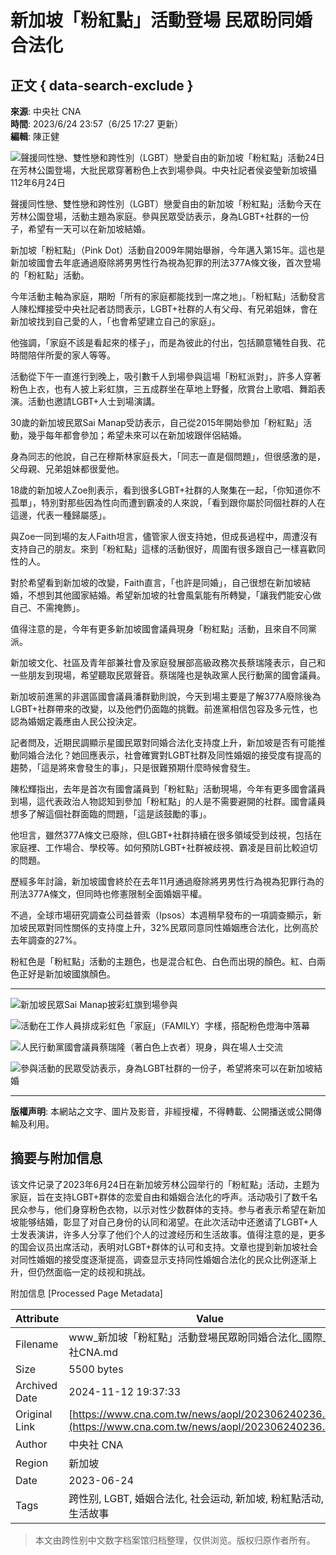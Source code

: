 # 新加坡「粉紅點」活動登場 民眾盼同婚合法化

## 正文 { data-search-exclude }


**來源**: 中央社 CNA  
**時間**: 2023/6/24 23:57（6/25 17:27 更新）  
**編輯**: 陳正健

![聲援同性戀、雙性戀和跨性別（LGBT）戀愛自由的新加坡「粉紅點」活動24日在芳林公園登場，大批民眾穿著粉色上衣到場參與。中央社記者侯姿瑩新加坡攝 112年6月24日](https://imgcdn.cna.com.tw/www/WebPhotos/800/20230625/1024x768_wmky_0_C20230625000004.jpg)

聲援同性戀、雙性戀和跨性別（LGBT）戀愛自由的新加坡「粉紅點」活動今天在芳林公園登場，活動主題為家庭。參與民眾受訪表示，身為LGBT+社群的一份子，希望有一天可以在新加坡結婚。

新加坡「粉紅點」（Pink Dot）活動自2009年開始舉辦，今年邁入第15年。這也是新加坡國會去年底通過廢除將男男性行為視為犯罪的刑法377A條文後，首次登場的「粉紅點」活動。

今年活動主軸為家庭，期盼「所有的家庭都能找到一席之地」。「粉紅點」活動發言人陳松輝接受中央社記者訪問表示，LGBT+社群的人有父母、有兄弟姐妹，會在新加坡找到自己愛的人，「也會希望建立自己的家庭」。

他強調，「家庭不該是看起來的樣子」，而是為彼此的付出，包括願意犧牲自我、花時間陪伴所愛的家人等等。

活動從下午一直進行到晚上，吸引數千人到場參與這場「粉紅派對」，許多人穿著粉色上衣，也有人披上彩虹旗，三五成群坐在草地上野餐，欣賞台上歌唱、舞蹈表演。活動也邀請LGBT+人士到場演講。

30歲的新加坡民眾Sai Manap受訪表示，自己從2015年開始參加「粉紅點」活動，幾乎每年都會參加；希望未來可以在新加坡跟伴侶結婚。

身為同志的他說，自己在穆斯林家庭長大，「同志一直是個問題」，但很感激的是，父母親、兄弟姐妹都很愛他。

18歲的新加坡人Zoe則表示，看到很多LGBT+社群的人聚集在一起，「你知道你不孤單」，特別對那些因為性向而遭到霸凌的人來說，「看到跟你屬於同個社群的人在這邊，代表一種歸屬感」。

與Zoe一同到場的友人Faith坦言，儘管家人很支持她，但成長過程中，周遭沒有支持自己的朋友。來到「粉紅點」這樣的活動很好，周圍有很多跟自己一樣喜歡同性的人。

對於希望看到新加坡的改變，Faith直言，「也許是同婚」，自己很想在新加坡結婚，不想到其他國家結婚。希望新加坡的社會風氣能有所轉變，「讓我們能安心做自己、不需掩飾」。

值得注意的是，今年有更多新加坡國會議員現身「粉紅點」活動，且來自不同黨派。

新加坡文化、社區及青年部兼社會及家庭發展部高級政務次長蔡瑞隆表示，自己和一些朋友到現場，希望聽取民眾聲音。蔡瑞隆也是執政黨人民行動黨的國會議員。

新加坡前進黨的非選區國會議員潘群勤則說，今天到場主要是了解377A廢除後為LGBT+社群帶來的改變，以及他們仍面臨的挑戰。前進黨相信包容及多元性，也認為婚姻定義應由人民公投決定。

記者問及，近期民調顯示星國民眾對同婚合法化支持度上升，新加坡是否有可能推動同婚合法化？她回應表示，社會確實對LGBT社群及同性婚姻的接受度有提高的趨勢，「這是將來會發生的事」，只是很難預期什麼時候會發生。

陳松輝指出，去年是首次有國會議員到「粉紅點」活動現場，今年有更多國會議員到場，這代表政治人物認知到參加「粉紅點」的人是不需要避開的社群。國會議員想多了解這個社群面臨的問題，「這是該鼓勵的事」。

他坦言，雖然377A條文已廢除，但LGBT+社群持續在很多領域受到歧視，包括在家庭裡、工作場合、學校等。如何預防LGBT+社群被歧視、霸凌是目前比較迫切的問題。

歷經多年討論，新加坡國會終於在去年11月通過廢除將男男性行為視為犯罪行為的刑法377A條文，但同時也修憲限制全面婚姻平權。

不過，全球市場研究調查公司益普索（Ipsos）本週稍早發布的一項調查顯示，新加坡民眾對同性關係的支持度上升，32%民眾同意同性婚姻應合法化，比例高於去年調查的27%。

粉紅色是「粉紅點」活動的主題色，也是混合紅色、白色而出現的顏色。紅、白兩色正好是新加坡國旗顏色。

---

![新加坡民眾Sai Manap披彩虹旗到場參與](https://imgcdn.cna.com.tw/www/WebPhotos/800/20230625/1024x768_wmky_0_C20230625000005.jpg)

![活動在工作人員排成彩虹色「家庭」（FAMILY）字樣，搭配粉色燈海中落幕](https://imgcdn.cna.com.tw/www/WebPhotos/800/20230625/1024x768_wmky_0_C20230625000006.jpg)

![人民行動黨國會議員蔡瑞隆（著白色上衣者）現身，與在場人士交流](https://imgcdn.cna.com.tw/www/WebPhotos/800/20230625/1024x768_wmky_0_C20230625000007.jpg)

![參與活動的民眾受訪表示，身為LGBT社群的一份子，希望將來可以在新加坡結婚](https://imgcdn.cna.com.tw/www/WebPhotos/800/20230625/1024x768_wmky_0_C20230625000008.jpg)

--- 

**版權声明**: 本網站之文字、圖片及影音，非經授權，不得轉載、公開播送或公開傳輸及利用。

## 摘要与附加信息

<!-- tcd_abstract -->
该文件记录了2023年6月24日在新加坡芳林公园举行的「粉紅點」活动，主题为家庭，旨在支持LGBT+群体的恋爱自由和婚姻合法化的呼声。活动吸引了数千名民众参与，他们身穿粉色衣物，以示对性少数群体的支持。参与者表示希望在新加坡能够结婚，彰显了对自己身份的认同和渴望。在此次活动中还邀请了LGBT+人士发表演讲，许多人分享了他们个人的过渡经历和生活故事。值得注意的是，更多的国会议员出席活动，表明对LGBT+群体的认可和支持。文章也提到新加坡社会对同性婚姻的接受度逐渐提高，调查显示支持同性婚姻合法化的民众比例逐渐上升，但仍然面临一定的歧视和挑战。
<!-- tcd_abstract_end -->

附加信息 [Processed Page Metadata]

| Attribute       | Value                                  |
|-----------------|----------------------------------------|
| Filename        | www_新加坡「粉紅點」活動登場民眾盼同婚合法化_國際_中央社CNA.md                             |
| Size            | 5500 bytes                           |
| Archived Date   | 2024-11-12 19:37:33                             |
| Original Link   | [https://www.cna.com.tw/news/aopl/202306240236.aspx](https://www.cna.com.tw/news/aopl/202306240236.aspx)                       |
| Author          | 中央社 CNA                               |
| Region          | 新加坡                               |
| Date            | 2023-06-24                                 |
| Tags            | 跨性别, LGBT, 婚姻合法化, 社会运动, 新加坡, 粉紅點活动, 家庭, 生活故事                                 |
>
> 本文由跨性别中文数字档案馆归档整理，仅供浏览。版权归原作者所有。
>